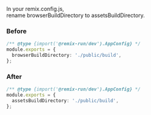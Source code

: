 In your remix.config.js, rename browserBuildDirectory to assetsBuildDirectory.
### Before

```ts
/** @type {import('@remix-run/dev').AppConfig} */
module.exports = {
  browserBuildDirectory: './public/build',
};
```

### After

```ts
/** @type {import('@remix-run/dev').AppConfig} */
module.exports = {
  assetsBuildDirectory: './public/build',
};
```

